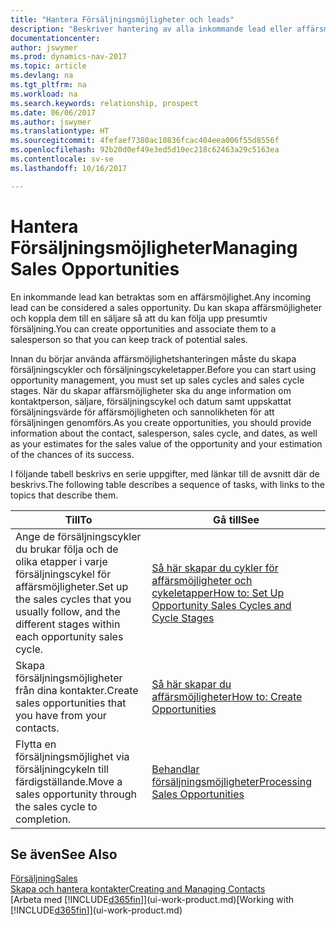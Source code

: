 ```yaml
---
title: "Hantera Försäljningsmöjligheter och leads"
description: "Beskriver hantering av alla inkommande lead eller affärsmöjligheter i Dynamics NAV och associera affärsmöjligheten med en säljare för att följa upp potentiell försäljning."
documentationcenter: 
author: jswymer
ms.prod: dynamics-nav-2017
ms.topic: article
ms.devlang: na
ms.tgt_pltfrm: na
ms.workload: na
ms.search.keywords: relationship, prospect
ms.date: 06/06/2017
ms.author: jswymer
ms.translationtype: HT
ms.sourcegitcommit: 4fefaef7380ac10836fcac404eea006f55d8556f
ms.openlocfilehash: 92b20d0ef49e3ed5d10ec218c62463a29c5163ea
ms.contentlocale: sv-se
ms.lasthandoff: 10/16/2017

---
```

# <a name="managing-sales-opportunities"></a><span data-ttu-id="d83d5-103">Hantera Försäljningsmöjligheter</span><span class="sxs-lookup"><span data-stu-id="d83d5-103">Managing Sales Opportunities</span></span>
<span data-ttu-id="d83d5-104">En inkommande lead kan betraktas som en affärsmöjlighet.</span><span class="sxs-lookup"><span data-stu-id="d83d5-104">Any incoming lead can be considered a sales opportunity.</span></span> <span data-ttu-id="d83d5-105">Du kan skapa affärsmöjligheter och koppla dem till en säljare så att du kan följa upp presumtiv försäljning.</span><span class="sxs-lookup"><span data-stu-id="d83d5-105">You can create opportunities and associate them to a salesperson so that you can keep track of potential sales.</span></span>

<span data-ttu-id="d83d5-106">Innan du börjar använda affärsmöjlighetshanteringen måste du skapa försäljningscykler och försäljningscykeletapper.</span><span class="sxs-lookup"><span data-stu-id="d83d5-106">Before you can start using opportunity management, you must set up sales cycles and sales cycle stages.</span></span> <span data-ttu-id="d83d5-107">När du skapar affärsmöjligheter ska du ange information om kontaktperson, säljare, försäljningscykel och datum samt uppskattat försäljningsvärde för affärsmöjligheten och sannolikheten för att försäljningen genomförs.</span><span class="sxs-lookup"><span data-stu-id="d83d5-107">As you create opportunities, you should provide information about the contact, salesperson, sales cycle, and dates, as well as your estimates for the sales value of the opportunity and your estimation of the chances of its success.</span></span>

<span data-ttu-id="d83d5-108">I följande tabell beskrivs en serie uppgifter, med länkar till de avsnitt där de beskrivs.</span><span class="sxs-lookup"><span data-stu-id="d83d5-108">The following table describes a sequence of tasks, with links to the topics that describe them.</span></span> 

| <span data-ttu-id="d83d5-109">Till</span><span class="sxs-lookup"><span data-stu-id="d83d5-109">To</span></span> | <span data-ttu-id="d83d5-110">Gå till</span><span class="sxs-lookup"><span data-stu-id="d83d5-110">See</span></span> |
| --- | --- |
| <span data-ttu-id="d83d5-111">Ange de försäljningscykler du brukar följa och de olika etapper i varje försäljningscykel för affärsmöjligheter.</span><span class="sxs-lookup"><span data-stu-id="d83d5-111">Set up the sales cycles that you usually follow, and the different stages within each opportunity sales cycle.</span></span> |[<span data-ttu-id="d83d5-112">Så här skapar du cykler för affärsmöjligheter och cykeletapper</span><span class="sxs-lookup"><span data-stu-id="d83d5-112">How to: Set Up Opportunity Sales Cycles and Cycle Stages</span></span>](marketing-how-setup-opportunity-sales-cycles-stages.md) |
| <span data-ttu-id="d83d5-113">Skapa försäljningsmöjligheter från dina kontakter.</span><span class="sxs-lookup"><span data-stu-id="d83d5-113">Create sales opportunities that you have from your contacts.</span></span> |[<span data-ttu-id="d83d5-114">Så här skapar du affärsmöjligheter</span><span class="sxs-lookup"><span data-stu-id="d83d5-114">How to: Create Opportunities</span></span>](marketing-how-create-opportunities.md) |
| <span data-ttu-id="d83d5-115">Flytta en försäljningsmöjlighet via försäljningcykeln till färdigställande.</span><span class="sxs-lookup"><span data-stu-id="d83d5-115">Move a sales opportunity through the sales cycle to completion.</span></span> |[<span data-ttu-id="d83d5-116">Behandlar försäljningsmöjligheter</span><span class="sxs-lookup"><span data-stu-id="d83d5-116">Processing Sales Opportunities</span></span>](marketing-processing-sales-opportunities.md) |

## <a name="see-also"></a><span data-ttu-id="d83d5-117">Se även</span><span class="sxs-lookup"><span data-stu-id="d83d5-117">See Also</span></span>
[<span data-ttu-id="d83d5-118">Försäljning</span><span class="sxs-lookup"><span data-stu-id="d83d5-118">Sales</span></span>](sales-manage-sales.md)  
[<span data-ttu-id="d83d5-119">Skapa och hantera kontakter</span><span class="sxs-lookup"><span data-stu-id="d83d5-119">Creating and Managing Contacts</span></span>](marketing-contacts.md)  
<span data-ttu-id="d83d5-120">[Arbeta med [!INCLUDE[d365fin](includes/d365fin_md.md)]](ui-work-product.md)</span><span class="sxs-lookup"><span data-stu-id="d83d5-120">[Working with [!INCLUDE[d365fin](includes/d365fin_md.md)]](ui-work-product.md)</span></span>


